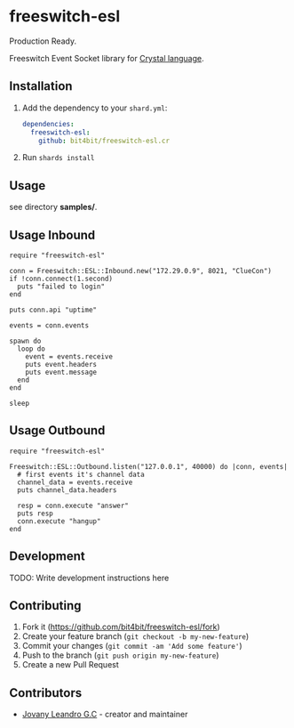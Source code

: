 # freeswitch-esl

Production Ready.

Freeswitch Event Socket library for [Crystal language](https://github.com/crystal-lang/crystal).


## Installation

1. Add the dependency to your `shard.yml`:

   ```yaml
   dependencies:
     freeswitch-esl:
       github: bit4bit/freeswitch-esl.cr
   ```

2. Run `shards install`

## Usage

see directory **samples/**.

## Usage Inbound

```crystal
require "freeswitch-esl"

conn = Freeswitch::ESL::Inbound.new("172.29.0.9", 8021, "ClueCon")
if !conn.connect(1.second)
  puts "failed to login"
end

puts conn.api "uptime"

events = conn.events

spawn do
  loop do
    event = events.receive
    puts event.headers
    puts event.message
  end
end

sleep
```

## Usage Outbound

```crystal
require "freeswitch-esl"

Freeswitch::ESL::Outbound.listen("127.0.0.1", 40000) do |conn, events|
  # first events it's channel data
  channel_data = events.receive
  puts channel_data.headers

  resp = conn.execute "answer"
  puts resp
  conn.execute "hangup"
end
```

## Development

TODO: Write development instructions here

## Contributing

1. Fork it (<https://github.com/bit4bit/freeswitch-esl/fork>)
2. Create your feature branch (`git checkout -b my-new-feature`)
3. Commit your changes (`git commit -am 'Add some feature'`)
4. Push to the branch (`git push origin my-new-feature`)
5. Create a new Pull Request

## Contributors

- [Jovany Leandro G.C](https://github.com/bit4bit) - creator and maintainer
